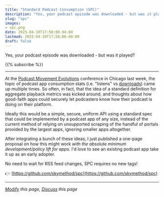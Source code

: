 ```yaml
---
title: "Standard Podcast Consumption (SPC)"
description: "Yes, your podcast episode was downloaded - but was it played?"
slug: "spc"
images:
- spc.png
date: 2025-04-10T17:58:00-04:00
lastmod: 2025-04-10T17:58:00-04:00
draft: false
---
```


Yes, your podcast episode was downloaded - but was it played?

{{% subscribe %}}

---


At the [Podcast Movement Evolutions](https://evolutions.podcastmovement.com/) conference in Chicago last week, the topic of podcast app consumption stats (i.e. "listens" vs [downloads](https://www.captivate.fm/podcast-growth/analytics/podcast-downloads-guide)) came up multiple times.  So often, in fact, that the idea of a standard definition for aggregate playback metrics was kicked around, and thoughts about how good-faith apps could securely let podcasters know how their podcast is doing on their platform.

Ideally this would be a simple, secure, uniform API using a standard spec that could be implemented by a podcast app of any size, instead of the current method of relying on unsupported scraping of the handful of portals provided by the largest apps, ignoring smaller apps altogether.

After integrating a bunch of these ideas, I just published a one-page proposal on how this might work _with the absolute minimum development/policy lift for apps_.  I'd love to see an existing podcast app take it up as an early adopter.

No need to wait for RSS feed changes, SPC requires no new tags!

👉 [https://github.com/skymethod/spc](https://github.com/skymethod/spc)

---
*[Modify](https://github.com/skymethod/livewire-web/blob/master/content/posts/spc.md) this page, [Discuss](https://github.com/skymethod/livewire-web/discussions) this page*
